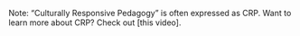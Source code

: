 Note: “Culturally Responsive Pedagogy” is often expressed as CRP. Want to learn more about CRP? Check out \[this video].

